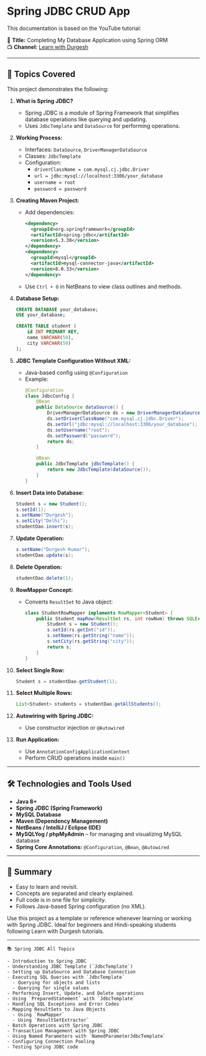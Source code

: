 # Spring JDBC CRUD App

This documentation is based on the YouTube tutorial:

🎥 **Title:** Completing My Database Application using Spring ORM  
📺 **Channel:** [Learn with Durgesh](https://www.youtube.com/@learnwithdurgesh)

---

## 📘 Topics Covered

This project demonstrates the following:

1. **What is Spring JDBC?**
   - Spring JDBC is a module of Spring Framework that simplifies database operations like querying and updating.
   - Uses `JdbcTemplate` and `DataSource` for performing operations.

2. **Working Process:**
   - Interfaces: `DataSource`, `DriverManagerDataSource`
   - Classes: `JdbcTemplate`
   - Configuration:
     - `driverClassName = com.mysql.cj.jdbc.Driver`
     - `url = jdbc:mysql://localhost:3306/your_database`
     - `username = root`
     - `password = password`

3. **Creating Maven Project:**
   - Add dependencies:
     ```xml
     <dependency>
       <groupId>org.springframework</groupId>
       <artifactId>spring-jdbc</artifactId>
       <version>5.3.30</version>
     </dependency>
     <dependency>
       <groupId>mysql</groupId>
       <artifactId>mysql-connector-java</artifactId>
       <version>8.0.33</version>
     </dependency>
     ```
   - Use `Ctrl + O` in NetBeans to view class outlines and methods.

4. **Database Setup:**
   ```sql
   CREATE DATABASE your_database;
   USE your_database;
   
   CREATE TABLE student (
       id INT PRIMARY KEY,
       name VARCHAR(50),
       city VARCHAR(50)
   );
   ```

5. **JDBC Template Configuration Without XML:**
   - Java-based config using `@Configuration`
   - Example:
     ```java
     @Configuration
     class JdbcConfig {
         @Bean
         public DataSource dataSource() {
             DriverManagerDataSource ds = new DriverManagerDataSource();
             ds.setDriverClassName("com.mysql.cj.jdbc.Driver");
             ds.setUrl("jdbc:mysql://localhost:3306/your_database");
             ds.setUsername("root");
             ds.setPassword("password");
             return ds;
         }

         @Bean
         public JdbcTemplate jdbcTemplate() {
             return new JdbcTemplate(dataSource());
         }
     }
     ```

6. **Insert Data into Database:**
   ```java
   Student s = new Student();
   s.setId(1);
   s.setName("Durgesh");
   s.setCity("Delhi");
   studentDao.insert(s);
   ```

7. **Update Operation:**
   ```java
   s.setName("Durgesh Kumar");
   studentDao.update(s);
   ```

8. **Delete Operation:**
   ```java
   studentDao.delete(1);
   ```

9. **RowMapper Concept:**
   - Converts `ResultSet` to Java object:
     ```java
     class StudentRowMapper implements RowMapper<Student> {
         public Student mapRow(ResultSet rs, int rowNum) throws SQLException {
             Student s = new Student();
             s.setId(rs.getInt("id"));
             s.setName(rs.getString("name"));
             s.setCity(rs.getString("city"));
             return s;
         }
     }
     ```

10. **Select Single Row:**
    ```java
    Student s = studentDao.getStudent(1);
    ```

11. **Select Multiple Rows:**
    ```java
    List<Student> students = studentDao.getAllStudents();
    ```

12. **Autowiring with Spring JDBC:**
    - Use constructor injection or `@Autowired`

13. **Run Application:**
    - Use `AnnotationConfigApplicationContext`
    - Perform CRUD operations inside `main()`

---
## 🛠️ Technologies and Tools Used

- **Java 8+**  
- **Spring JDBC (Spring Framework)**  
- **MySQL Database**  
- **Maven (Dependency Management)**  
- **NetBeans / IntelliJ / Eclipse (IDE)**  
- **MySQLYog / phpMyAdmin** – for managing and visualizing MySQL database  
- **Spring Core Annotations:** `@Configuration`, `@Bean`, `@Autowired`
---
## 🧠 Summary

- Easy to learn and revisit.
- Concepts are separated and clearly explained.
- Full code is in one file for simplicity.
- Follows Java-based Spring configuration (no XML).

Use this project as a template or reference whenever learning or working with Spring JDBC. Ideal for beginners and Hindi-speaking students following Learn with Durgesh tutorials.


---
```
📚 Spring JDBC All Topics

- Introduction to Spring JDBC  
- Understanding JDBC Template (`JdbcTemplate`)  
- Setting up DataSource and Database Connection  
- Executing SQL Queries with `JdbcTemplate`  
  - Querying for objects and lists  
  - Querying for single values  
- Performing Insert, Update, and Delete operations  
- Using `PreparedStatement` with `JdbcTemplate`  
- Handling SQL Exceptions and Error Codes  
- Mapping ResultSets to Java Objects  
  - Using `RowMapper`  
  - Using `ResultSetExtractor`  
- Batch Operations with Spring JDBC  
- Transaction Management with Spring JDBC  
- Using Named Parameters with `NamedParameterJdbcTemplate`  
- Configuring Connection Pooling  
- Testing Spring JDBC code 
